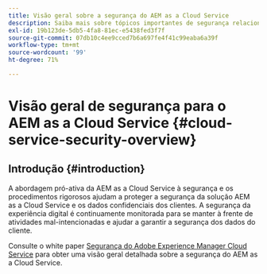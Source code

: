 ```yaml
---
title: Visão geral sobre a segurança do AEM as a Cloud Service
description: Saiba mais sobre tópicos importantes de segurança relacionados ao Experience Manager as a Cloud Service.
exl-id: 19b123de-5db5-4fa8-81ec-e5438fed3f7f
source-git-commit: 07db10c4ee9cced7b6a697fe4f41c99eaba6a39f
workflow-type: tm+mt
source-wordcount: '99'
ht-degree: 71%

---
```



# Visão geral de segurança para o AEM as a Cloud Service {#cloud-service-security-overview}

## Introdução {#introduction}

A abordagem pró-ativa da AEM as a Cloud Service à segurança e os procedimentos rigorosos ajudam a proteger a segurança da solução AEM as a Cloud Service e os dados confidenciais dos clientes. A segurança da experiência digital é continuamente monitorada para se manter à frente de atividades mal-intencionadas e ajudar a garantir a segurança dos dados do cliente.

Consulte o white paper [Segurança do Adobe Experience Manager Cloud Service](https://www.adobe.com/content/dam/cc/en/security/pdfs/AEMCloudService_Security_Overview.pdf) para obter uma visão geral detalhada sobre a segurança do AEM as a Cloud Service.
